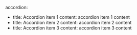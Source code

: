 
accordion:
   - title: Accordion item 1
     content: accordion item 1 content
   - title: Accordion item 2
     content: accordion item 2 content
   - title: Accordion item 3
     content: accordion item 3 content
